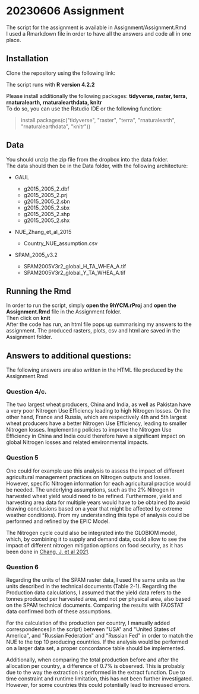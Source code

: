 # 20230606 Assignment
The script for the assignment is available in Assignment/Assignment.Rmd  
I used a Rmarkdown file in order to have all the answers and code all in one place.  

## Installation
Clone the repository using the following link: 

The script runs with **R version 4.2.2**  

Please install additionally the following packages: **tidyverse, raster, terra, rnaturalearth, rnaturalearthdata, knitr**  
To do so, you can use the Rstudio IDE or the following function:  

> install.packages(c("tidyverse", "raster", "terra", "rnaturalearth", "rnaturalearthdata", "knitr"))

## Data
You should unzip the zip file from the dropbox into the data folder.  
The data should then be in the Data folder, with the following architecture:  

* GAUL
  * g2015_2005_2.dbf
  * g2015_2005_2.prj
  * g2015_2005_2.sbn
  * g2015_2005_2.sbx
  * g2015_2005_2.shp
  * g2015_2005_2.shx

* NUE_Zhang_et_al_2015
  * Country_NUE_assumption.csv

* SPAM_2005_v3.2
  * SPAM2005V3r2_global_H_TA_WHEA_A.tif
  * SPAM2005V3r2_global_Y_TA_WHEA_A.tif

## Running the Rmd
In order to run the script, simply **open the 9hYCM.rProj** and **open the Assignment.Rmd** file in the Assignment folder.  
Then click on **knit**  
After the code has run, an html file pops up summarising my answers to the assignment. 
The produced rasters, plots, csv and html are saved in the Assignment folder.  

## Answers to additional questions:
The following answers are also written in the HTML file produced by the Assignment.Rmd  

### Question 4/c.
The two largest wheat producers, China and India, as well as Pakistan have a very poor Nitrogen Use Efficiency leading to high Nitrogen losses. On the other hand, France and Russia, which are respectively 4th and 5th largest wheat producers have a better Nitrogen Use Efficiency, leading to smaller Nitrogen losses. Implementing policies to improve the Nitrogen Use Efficiency in China and India could therefore have a significant impact on global Nitrogen losses and related environmental impacts.

### Question 5
One could for example use this analysis to assess the impact of different agricultural management practices on Nitrogen outputs and losses. However, specific Nitrogen information for each agricultural practice would be needed. The underlying assumptions, such as the 2% Nitrogen in harvested wheat yield would need to be refined. Furthermore, yield and harvesting area data for multiple years would have to be obtained (to avoid drawing conclusions based on a year that might be affected by extreme weather conditions). From my understanding this type of analysis could be performed and refined by the EPIC Model. 

The Nitrogen cycle could also be integrated into the GLOBIOM model, which, by combining it to supply and demand data, could allow to see the impact of different nitrogen mitigation options on food security, as it has been done in [Chang, J. et al 2021](https://www.nature.com/articles/s43016-021-00366-x).

### Question 6
Regarding the units of the SPAM raster data, I used the same units as the units described in the technical documents (Table 2-1). 
Regarding the Production data calculations, I assumed that the yield data refers to the tonnes produced per harvested area, and not per physical area, also based on the SPAM technical documents.
Comparing the results with FAOSTAT data confirmed both of these assumptions.

For the calculation of the production per country, I manually added correspondences(in the script) between "USA" and "United States of America", and "Russian Federation" and "Russian Fed" in order to match the NUE to the top 10 producing countries. If the analysis would be performed on a larger data set, a proper concordance table should be implemented. 

Additionally, when comparing the total production before and after the allocation per country, a difference of 0.7% is observed. This is probably due to the way the extraction is performed in the extract function. Due to time constraint and runtime limitation, this has not been further investigated. However, for some countries this could potentially lead to increased errors.
